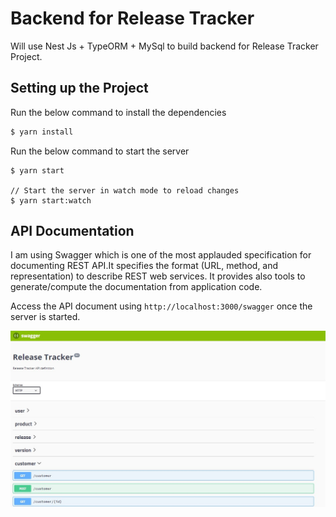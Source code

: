 # Backend for Release Tracker

Will use Nest Js + TypeORM + MySql to build backend for Release Tracker Project.

## Setting up the Project

Run the below command to install the dependencies
```bash
$ yarn install
```

Run the below command to start the server
```
$ yarn start

// Start the server in watch mode to reload changes
$ yarn start:watch
```

## API Documentation
I am using Swagger which is one of the most applauded specification for documenting REST API.It specifies the format (URL, method, and representation) to describe REST web services. It provides also tools to generate/compute the documentation from application code.

Access the API document using `http://localhost:3000/swagger` once the server is started.

![Swagger API Document](./resources/swagger-api.jpg)